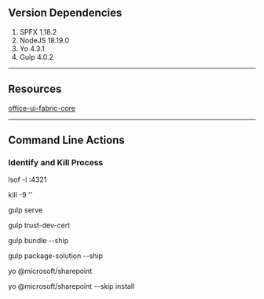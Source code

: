 ## Version Dependencies

1. SPFX 1.18.2
2. NodeJS 18.19.0
3. Yo 4.3.1
4. Gulp 4.0.2


-----------------------------------------
## Resources

[office-ui-fabric-core](https://github.com/OfficeDev/office-ui-fabric-core)

-----------------------------------------

## Command Line Actions

### Identify and Kill Process
lsof -i :4321

kill -9 '<PID>'

gulp serve

gulp trust-dev-cert

gulp bundle --ship

gulp package-solution --ship

yo @microsoft/sharepoint

yo @microsoft/sharepoint --skip install
